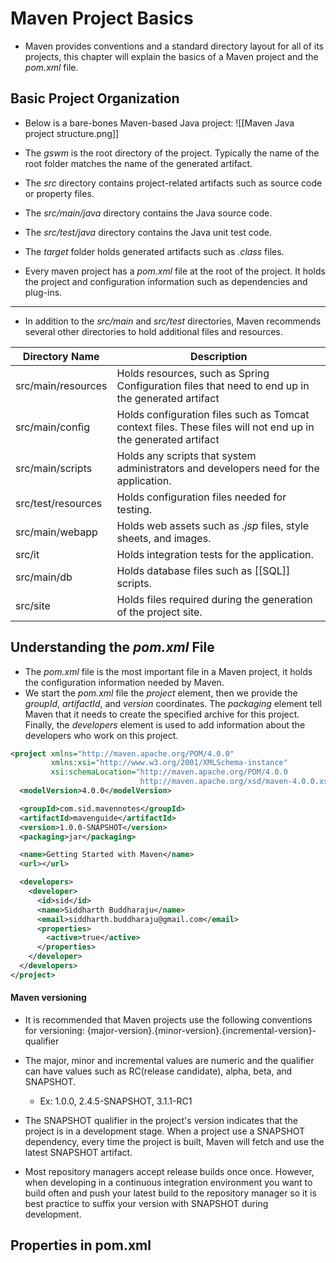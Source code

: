 # Maven Project Basics
- Maven provides conventions and a standard directory layout for all of its projects, this chapter will explain the basics of a Maven project and the *pom.xml* file.  

## Basic Project Organization
- Below is a bare-bones Maven-based Java project:
![[Maven Java project structure.png]]  

- The *gswm* is the root directory of the project. Typically the name of the root folder matches the name of the generated artifact.
- The *src* directory contains project-related artifacts such as source code or property files.
- The *src/main/java* directory contains the Java source code. 
- The *src/test/java* directory contains the Java unit test code.
- The *target* folder holds generated artifacts such as *.class* files.
- Every maven project has a *pom.xml* file at the root of the project. It holds the project and configuration information such as dependencies and plug-ins.

---
- In addition to the *src/main* and *src/test* directories, Maven recommends several other directories to hold additional files and resources.  

| Directory Name     | Description                                                                                                   |
| ------------------ | ------------------------------------------------------------------------------------------------------------- |
| src/main/resources | Holds resources, such as Spring Configuration files that need to end up in the generated artifact             |
| src/main/config    | Holds configuration files such as Tomcat context files. These files will not end up in the generated artifact |
| src/main/scripts   | Holds any scripts that system administrators and developers need for the application.                         |
| src/test/resources | Holds configuration files needed for testing.                                                                 |
| src/main/webapp    | Holds web assets such as *.jsp* files, style sheets, and images.                                              |
| src/it             | Holds integration tests for the application.                                                                  |
| src/main/db        | Holds database files such as [[SQL]] scripts.                                                                 |
| src/site           | Holds files required during the generation of the project site.                                               |                                                                                                               |

## Understanding the *pom.xml* File
- The *pom.xml* file is the most important file in a Maven project, it holds the configuration information needed by Maven. 
- We start the *pom.xml* file the *project* element, then we provide the *groupId*, *artifactId*, and *version* coordinates. The *packaging* element tell Maven that it needs to create the specified archive for this project. Finally, the *developers* element is used to add information about the developers who work on this project.
```xml
<project xmlns="http://maven.apache.org/POM/4.0.0" 
		 xmlns:xsi="http://www.w3.org/2001/XMLSchema-instance"
		 xsi:schemaLocation="http://maven.apache.org/POM/4.0.0 
                             http://maven.apache.org/xsd/maven-4.0.0.xsd">
  <modelVersion>4.0.0</modelVersion>

  <groupId>com.sid.mavennotes</groupId>
  <artifactId>mavenguide</artifactId>
  <version>1.0.0-SNAPSHOT</version>
  <packaging>jar</packaging>

  <name>Getting Started with Maven</name>
  <url></url>

  <developers>
    <developer>
      <id>sid</id>
      <name>Siddharth Buddharaju</name>
      <email>siddharth.buddharaju@gmail.com</email>
      <properties>
        <active>true</active>
      </properties>
    </developer>
  </developers>
</project>
```

#### Maven versioning
- It is recommended that Maven projects use the following conventions for versioning:
	{major-version}.{minor-version}.{incremental-version}-qualifier  

- The major, minor and incremental values are numeric and the qualifier can have values such as RC(release candidate), alpha, beta, and SNAPSHOT.
	- Ex: 1.0.0, 2.4.5-SNAPSHOT, 3.1.1-RC1  

- The SNAPSHOT qualifier in the project's version indicates that the project is in a development stage. When a project use a SNAPSHOT dependency, every time the project is built, Maven will fetch and use the latest SNAPSHOT artifact.  

- Most repository managers accept release builds once once. However, when developing in a continuous integration environment you want to build often and push your latest build to the repository manager so it is best practice to suffix your version with SNAPSHOT during development.

## Properties in pom.xml
